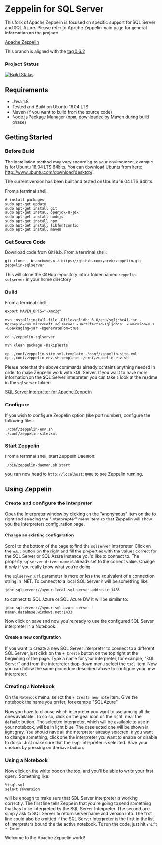 # Zeppelin for SQL Server

This fork of Apache Zeppelin is focused on specific support for SQL Server and SQL Azure. Please refer to Apache Zeppelin main page for general information on the project:

[Apache Zeppelin](https://github.com/apache/zeppelin)

This branch is aligned with the [tag 0.6.2](https://github.com/apache/zeppelin/tree/v0.6.2)

### Project Status

[![Build Status](https://travis-ci.org/yorek/zeppelin.svg?branch=v0.6.2)](https://travis-ci.org/yorek/zeppelin)

## Requirements
 * Java 1.8
 * Tested and Build on Ubuntu 16.04 LTS
 * Maven (if you want to build from the source code)
 * Node.js Package Manager (npm, downloaded by Maven during build phase)

## Getting Started

### Before Build
The installation method may vary according to your environment, example is for Ubuntu 16.04 LTS 64bits.
You can download Ubuntu from here: http://www.ubuntu.com/download/desktop/.

The current version has been built and tested on Ubuntu 16.04 LTS 64bits.

From a terminal shell:

```
# install packages
sudo apt-get update
sudo apt-get install git
sudo apt-get install openjdk-8-jdk
sudo apt-get install nodejs
sudo apt-get install npm
sudo apt-get install libfontconfig
sudo apt-get install maven
```

### Get Source Code

Download code from GitHub. From a terminal shell:

```
git clone --branch=v0.6.2 https://github.com/yorek/zeppelin.git zeppelin-sqlserver
```

This will clone the GitHub repository into a folder named ```zeppelin-sqlserver``` in your home directory

### Build

From a terminal shell:

```
export MAVEN_OPTS="-Xmx2g"

mvn install:install-file -Dfile=sqljdbc_6.0/enu/sqljdbc41.jar -DgroupId=com.microsoft.sqlserver -DartifactId=sqljdbc41 -Dversion=4.1  -Dpackaging=jar -DgeneratePom=true

cd ~/zeppelin-sqlserver

mvn clean package -DskipTests

cp ./conf/zeppelin-site.xml.template ./conf/zeppelin-site.xml
cp ./conf/zeppelin-env.sh.template ./conf/zeppelin-env.sh
```

Please note that the above commands already contains anything needed in order to make Zeppelin work with SQL Server.
If you want to have more information on the SQL Server interpreter, you can take a look at the readme in the ```sqlserver``` folder:

[SQL Server Interpreter for Apache Zeppelin](https://github.com/yorek/zeppelin/sqlserver/README.md)

### Configure

If you wish to configure Zeppelin option (like port number), configure the following files:

```
./conf/zeppelin-env.sh
./conf/zeppelin-site.xml
```

### Start Zeppelin

From a terminal shell, start Zeppelin Daemon:

```
./bin/zeppelin-daemon.sh start
```

you can now head to ```http://localhost:8080``` to see Zeppelin running.

## Using Zeppelin

### Create and configure the Interpreter

Open the Interpreter window by clicking on the "Anonymous" item on the to right and selecing the "Interprepter" menu item so that Zeppelin will show you the Interpreters configuration page.

#### Change an existing configuration

Scroll to the bottom of the page to find the ```sqlserver``` interpreter. Click on the ```edit``` button on the right and fill the properties with the values correct for the SQL Server or SQL Azure instance you'd like to connect to. The property ```sqlserver.driver.name``` is already set to the correct value. Change it *only* if you really know what you're doing.

the ```sqlserver.url``` parameter is more or less the equivalent of a connection string in .NET. To connect to a local SQL Server it will be something like:

```
jdbc:sqlserver://<your-local-sql-server-address>:1433
```

to connect to SQL Azure or SQL Azure DW it will be similar to:

```
jdbc:sqlserver://<your-sql-azure-server-name>.database.windows.net:1433
```

Now click on save and now you're ready to use the configured SQL Server interpreter in a Notebook.

#### Create a new configuration

If you want to create a new SQL Server interpreter to connect to a different SQL Server, just click on the ```+ Create``` button on the top right at the beginning of the page. Type a name for your interpreter, for example, "SQL Server" and from the interpreter drop-down menu select the ```tsql``` item. Now you can follow the same procedure described above to configure your new interpreter.

### Creating a Notebook

On the ```Notebook``` menu, select the ```+ Create new note``` item. Give the notebook the name you prefer, for example "SQL Azure".

Now you have to choose which interpreter you want to use among all the ones available. To do so, click on the gear icon on the right, near the ```default``` button.
The selected interpreter, which will be available to use in your notebook, will be in light blue. The deselected one will be shown in light gray. You should have all the interpreter already selected. If you want to change something, click one the interpreter you want to enable or disable to do so. Just make sure that the ```tsql``` interpreter is selected. Save your choices by pressing on the ```Save``` button.

### Using a Notebook

Now click on the white box on the top, and you'll be able to write your first query. Something like:

```
%tsql.sql
select @@version
```

will be enough to make sure that SQL Server interpreter is working correctly. The first line tells Zeppelin that you're going to send something that has to be interpreted by the SQL Server Interpreter. 
The second one simply ask to SQL Server to return server name and version info. The first line could also be omitted if the SQL Server Interpreter is the first in the list of interpreters bound the the active notebook.
Tu run the code, just hit ```Shift + Enter```

Welcome to the Apache Zeppelin world!
